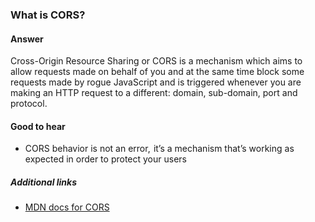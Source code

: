 ### What is CORS?

#### Answer

Cross-Origin Resource Sharing or CORS is a mechanism which aims to allow requests made on behalf of you and at the same time block some requests made by rogue JavaScript and is triggered whenever you are making an HTTP request to a different: domain, sub-domain, port and protocol.

#### Good to hear

* CORS behavior is not an error,  it’s a mechanism that’s working as expected in order to protect your users

##### Additional links

<!-- Whenever possible, link a more detailed explanation. -->

* [MDN docs for CORS](https://developer.mozilla.org/en-US/docs/Web/HTTP/CORS)

<!-- tags: (javascript) -->

<!-- expertise: (1) -->